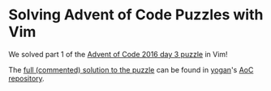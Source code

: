 # Solving Advent of Code Puzzles with Vim

We solved part 1 of the [Advent of Code 2016 day 3 puzzle](https://adventofcode.com/2016/day/3) in Vim!

The [full (commented) solution to the puzzle](https://github.com/yogan/advent-of-code/blob/main/vim/2016/day-03/aoc-2016-03.commented.vim)
can be found in [yogan](https://github.com/yogan)'s [AoC repository](https://github.com/yogan/advent-of-code/blob/main/vim/README.md#2016).
